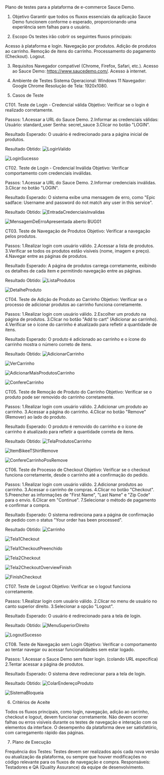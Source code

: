 Plano de testes para a plataforma de e-commerce Sauce Demo.

1. Objetivo
Garantir que todos os fluxos essenciais da aplicação Sauce Demo funcionem conforme o esperado, proporcionando uma experiência sem falhas para o usuário.

2. Escopo
Os testes irão cobrir os seguintes fluxos principais:

Acesso à plataforma e login.
Navegação por produtos.
Adição de produtos ao carrinho.
Remoção de itens do carrinho.
Processamento do pagamento (Checkout).
Logout.

3. Requisitos
Navegador compatível (Chrome, Firefox, Safari, etc.).
Acesso ao Sauce Demo: https://www.saucedemo.com/.
Acesso à internet.

4. Ambiente de Testes
Sistema Operacional: Windows 11
Navegador: Google Chrome
Resolução de Tela: 1920x1080.

5. Casos de Teste

CT01. Teste de Login - Credencial válida
Objetivo: Verificar se o login é realizado corretamente.

Passos:
1.Acessar a URL do Sauce Demo.
2.Informar as credenciais válidas:
Usuário: standard_user
Senha: secret_sauce
3.Clicar no botão "LOGIN".

Resultado Esperado: O usuário é redirecionado para a página inicial de produtos.

Resultado Obtido:
![LoginValido](Evidencias/image-3.png)

![LoginSucesso](Evidencias/image-4.png)





CT02. Teste de Login - Credencial Inválida
Objetivo: Verificar comportamento com credenciais inválidas.

Passos:
1.Acessar a URL do Sauce Demo.
2.Informar credenciais inválidas.
3.Clicar no botão "LOGIN".

Resultado Esperado: O sistema exibe uma mensagem de erro, como "Epic sadface: Username and password do not match any user in this service".

Resultado Obtido:
![EntradaCredenciaisInvalidas](Evidencias/image.png)

![MensagemDeErroApresentada](Evidencias/image-1.png) aberto BUG01





CT03. Teste de Navegação de Produtos
Objetivo: Verificar a navegação pelos produtos.

Passos:
1.Realizar login com usuário válido.
2.Acessar a lista de produtos.
3.Verificar se todos os produtos estão visíveis (nome, imagem e preço).
4.Navegar entre as páginas de produtos.

Resultado Esperado: A página de produtos carrega corretamente, exibindo os detalhes de cada item e permitindo navegação entre as páginas.

Resultado Obtido:
![ListaProdutos](Evidencias/image-5.png)

![DetalheProduto](Evidencias/image-6.png)




CT04. Teste de Adição de Produto ao Carrinho
Objetivo: Verificar se o processo de adicionar produtos ao carrinho funciona corretamente.

Passos:
1.Realizar login com usuário válido.
2.Escolher um produto na página de produtos.
3.Clicar no botão "Add to cart" (Adicionar ao carrinho).
4.Verificar se o ícone do carrinho é atualizado para refletir a quantidade de itens.

Resultado Esperado: O produto é adicionado ao carrinho e o ícone do carrinho mostra o número correto de itens.

Resultado Obtido:
![AdicionarCarrinho](Evidencias/image-7.png)

![VerCarrinho](Evidencias/image-8.png)

![AdicionarMaisProdutosCarrinho](Evidencias/image-9.png)

![ConfereCarrinho](Evidencias/image-10.png)




CT05. Teste de Remoção de Produto do Carrinho
Objetivo: Verificar se o produto pode ser removido do carrinho corretamente.

Passos:
1.Realizar login com usuário válido.
2.Adicionar um produto ao carrinho.
3.Acessar a página do carrinho.
4.Clicar no botão "Remove" (Remover) ao lado do produto.

Resultado Esperado: O produto é removido do carrinho e o ícone de carrinho é atualizado para refletir a quantidade correta de itens.

Resultado Obtido:
![TelaProdutosCarrinho](Evidencias/image-9.png)

![ItemBikeeTShirtRemove](Evidencias/image-12.png)

![ConfereCarrinhoPosRemove](Evidencias/image-13.png)





CT06. Teste de Processo de Checkout
Objetivo: Verificar se o checkout funciona corretamente, desde o carrinho até a confirmação do pedido.

Passos:
1.Realizar login com usuário válido.
2.Adicionar produtos ao carrinho.
3.Acessar o carrinho de compras.
4.Clicar no botão "Checkout".
5.Preencher as informações de "First Name", "Last Name" e "Zip Code" para o envio.
6.Clicar em "Continue".
7.Selecionar o método de pagamento e confirmar a compra.

Resultado Esperado: O sistema redireciona para a página de confirmação de pedido com o status "Your order has been processed".

Resultado Obtido:
![Carrinho](Evidencias/image-14.png)

![Tela1Checkout](Evidencias/image-15.png)

![Tela1CheckoutPreenchido](Evidencias/image-16.png)

![Tela2Checkout](Evidencias/image-17.png)

![Tela2CheckoutOverviewFinish](Evidencias/image-18.png)

![FinishCheckout](Evidencias/image-19.png)





CT07. Teste de Logout
Objetivo: Verificar se o logout funciona corretamente.

Passos:
1.Realizar login com usuário válido.
2.Clicar no menu de usuário no canto superior direito.
3.Selecionar a opção "Logout".

Resultado Esperado: O usuário é redirecionado para a tela de login.

Resultado Obtido:
![MenuSuperiorDireito](Evidencias/image-20.png)

![LogoutSucesso](Evidencias/image-21.png)






CT08. Teste de Navegação sem Login
Objetivo: Verificar o comportamento ao tentar navegar ou acessar funcionalidades sem estar logado.

Passos:
1.Acessar o Sauce Demo sem fazer login. (colando URL especifica)
2.Tentar acessar a página de produtos.

Resultado Esperado: O sistema deve redirecionar para a tela de login.

Resultado Obtido:
![ColarEndereçoProduto](Evidencias/image-22.png)

![SistemaBloqueia](Evidencias/image-23.png)






6. Critérios de Aceite


Todos os fluxos principais, como login, navegação, adição ao carrinho, checkout e logout, devem funcionar corretamente.
Não devem ocorrer falhas ou erros visíveis durante os testes de navegação e interação com os elementos da interface.
O desempenho da plataforma deve ser satisfatório, com carregamento rápido das páginas.

7. Plano de Execução

   
Frequência dos Testes: Testes devem ser realizados após cada nova versão ou atualização da plataforma, ou sempre que houver modificações no código relevante para os fluxos de navegação e compra.
Responsáveis: Testadores e QA (Quality Assurance) da equipe de desenvolvimento.

